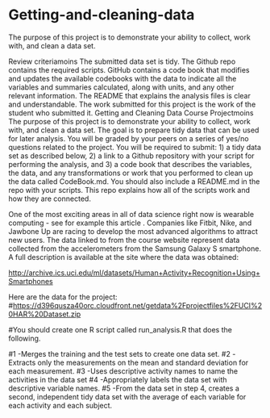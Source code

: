 # Getting-and-cleaning-data
The purpose of this project is to demonstrate your ability to collect, work with, and clean a data set.

Review criteriamoins 
The submitted data set is tidy.
The Github repo contains the required scripts.
GitHub contains a code book that modifies and updates the available codebooks with the data to indicate all the variables and summaries calculated, along with units, and any other relevant information.
The README that explains the analysis files is clear and understandable.
The work submitted for this project is the work of the student who submitted it.
Getting and Cleaning Data Course Projectmoins 
The purpose of this project is to demonstrate your ability to collect, work with, and clean a data set. The goal is to prepare tidy data that can be used for later analysis. You will be graded by your peers on a series of yes/no questions related to the project. You will be required to submit: 1) a tidy data set as described below, 2) a link to a Github repository with your script for performing the analysis, and 3) a code book that describes the variables, the data, and any transformations or work that you performed to clean up the data called CodeBook.md. You should also include a README.md in the repo with your scripts. This repo explains how all of the scripts work and how they are connected.

One of the most exciting areas in all of data science right now is wearable computing - see for example this article . Companies like Fitbit, Nike, and Jawbone Up are racing to develop the most advanced algorithms to attract new users. The data linked to from the course website represent data collected from the accelerometers from the Samsung Galaxy S smartphone. A full description is available at the site where the data was obtained:

http://archive.ics.uci.edu/ml/datasets/Human+Activity+Recognition+Using+Smartphones

Here are the data for the project:
#https://d396qusza40orc.cloudfront.net/getdata%2Fprojectfiles%2FUCI%20HAR%20Dataset.zip

#You should create one R script called run_analysis.R that does the following.

#1 -Merges the training and the test sets to create one data set.
#2 -Extracts only the measurements on the mean and standard deviation for each measurement.
#3 -Uses descriptive activity names to name the activities in the data set
#4 -Appropriately labels the data set with descriptive variable names.
#5 -From the data set in step 4, creates a second, independent tidy data set with the average of each variable for each activity and each subject.

